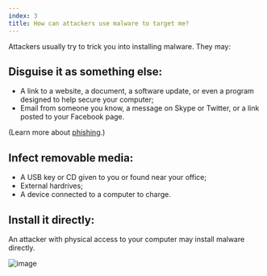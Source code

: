 ```yaml
---
index: 3
title: How can attackers use malware to target me?
---
```

Attackers usually try to trick you into installing malware. They may:  

## Disguise it as something else:

*   A link to a website, a document, a software update, or even a program designed to help secure your computer;
*   Email from someone you know, a message on Skype or Twitter, or a link posted to your Facebook page.

(Learn more about [phishing](umbrella://communications/phishing).)

## Infect removable media:

*   A USB key or CD given to you or found near your office;
* 	External hardrives;
* 	A device connected to a computer to charge.

## Install it directly:

An attacker with physical access to your computer may install malware directly.

![image](malware3.png)